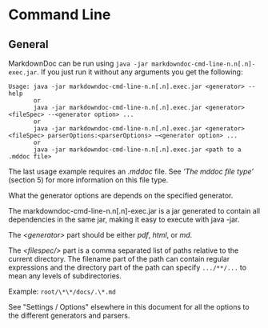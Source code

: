 # Command Line

## General

MarkdownDoc can be run using `java -jar markdowndoc-cmd-line-n.n[.n]-exec.jar`. If you just run it without any arguments you get the following:

    Usage: java -jar markdowndoc-cmd-line-n.n[.n].exec.jar <generator> --help
           or
           java -jar markdowndoc-cmd-line-n.n[.n].exec.jar <generator> <fileSpec> --<generator option> ...
           or
           java -jar markdowndoc-cmd-line-n.n[.n].exec.jar <generator> <fileSpec> parserOptions:<parserOptions> —<generator option> ...
           or
           java -jar markdowndoc-cmd-line-n.n[.n].exec.jar <path to a .mddoc file>

The last usage example requires an _.mddoc_ file. See _’The _mddoc_ file type’_ (section 5) for more information on this file type.

What the generator options are depends on the specified generator.

The markdowndoc-cmd-line-n.n\[.n\]-exec.jar is a jar generated to contain all dependencies in the same jar, making it easy to execute with java -jar.

The _\<generator\>_ part should be either _pdf_, _html_, or _md_.

The _\<filespec/>_ part is a comma separated list of paths relative to the current directory. The filename part of the path can contain regular expressions and the directory part of the path can specify `.../**/...` to mean any levels of subdirectories. 

Example: `root/\*\*/docs/.\*.md`

See "Settings / Options" elsewhere in this document for all the options to the different generators and parsers.
